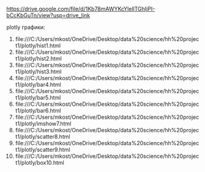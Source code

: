 https://drive.google.com/file/d/1Kb78mAWYKcYlellTGhIjPI-bCcKbGuTn/view?usp=drive_link

plotly графики:

1) file:///C:/Users/mkost/OneDrive/Desktop/data%20science/hh%20project1/plotly/hist1.html
2) file:///C:/Users/mkost/OneDrive/Desktop/data%20science/hh%20project1/plotly/hist2.html
3) file:///C:/Users/mkost/OneDrive/Desktop/data%20science/hh%20project1/plotly/hist3.html
4) file:///C:/Users/mkost/OneDrive/Desktop/data%20science/hh%20project1/plotly/bar4.html
5) file:///C:/Users/mkost/OneDrive/Desktop/data%20science/hh%20project1/plotly/bar5.html
6) file:///C:/Users/mkost/OneDrive/Desktop/data%20science/hh%20project1/plotly/bar6.html
7) file:///C:/Users/mkost/OneDrive/Desktop/data%20science/hh%20project1/plotly/imshow7.html
8) file:///C:/Users/mkost/OneDrive/Desktop/data%20science/hh%20project1/plotly/scatter8.html
9) file:///C:/Users/mkost/OneDrive/Desktop/data%20science/hh%20project1/plotly/scatter9.html
10) file:///C:/Users/mkost/OneDrive/Desktop/data%20science/hh%20project1/plotly/box10.html
